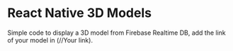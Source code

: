 # React Native 3D Models

Simple code to display a 3D model from Firebase Realtime DB, add the link of your model in (//Your link). 
